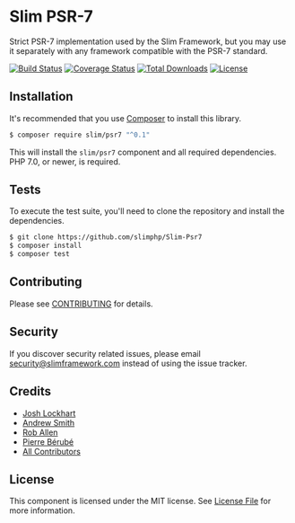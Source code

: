 # Slim PSR-7

Strict PSR-7 implementation used by the Slim Framework, but you may use it
separately with any framework compatible with the PSR-7 standard.

[![Build Status](https://travis-ci.org/slimphp/Slim-Psr7.svg?branch=master)](https://travis-ci.org/slimphp/Slim-Psr7)
[![Coverage Status](https://coveralls.io/repos/slimphp/Slim-Psr7/badge.svg?branch=master&service=github)](https://coveralls.io/github/slimphp/Slim-Psr7?branch=master)
[![Total Downloads](https://poser.pugx.org/slim/psr7/downloads)](https://packagist.org/packages/slim/psr7)
[![License](https://poser.pugx.org/slim/psr7/license)](https://packagist.org/packages/slim/psr7)

## Installation

It's recommended that you use [Composer](https://getcomposer.org/) to install 
this library.

```bash
$ composer require slim/psr7 "^0.1"
```

This will install the `slim/psr7` component and all required dependencies.
PHP 7.0, or newer, is required.

## Tests

To execute the test suite, you'll need to clone the repository and install the dependencies.

```bash
$ git clone https://github.com/slimphp/Slim-Psr7
$ composer install
$ composer test
```

## Contributing

Please see [CONTRIBUTING](CONTRIBUTING.md) for details.

## Security

If you discover security related issues, please email security@slimframework.com 
instead of using the issue tracker.

## Credits

- [Josh Lockhart](https://github.com/codeguy)
- [Andrew Smith](https://github.com/silentworks)
- [Rob Allen](https://github.com/akrabat)
- [Pierre Bérubé](https://github.com/l0gicgate)
- [All Contributors](../../contributors)

## License

This component is licensed under the MIT license. See [License File](LICENSE.md) 
for more information.
